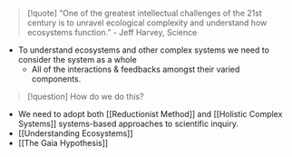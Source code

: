 > [!quote] “One of the greatest intellectual challenges of the 21st century is to unravel ecological complexity and understand how ecosystems function.” - Jeff Harvey, Science 

- To understand ecosystems and other complex systems we need to consider the system as a whole
	- All of the interactions & feedbacks amongst their varied components.
> [!question] How do we do this?
- We need to adopt both [[Reductionist Method]] and [[Holistic Complex Systems]] systems-based approaches to scientific inquiry.
- [[Understanding Ecosystems]]
- [[The Gaia Hypothesis]]
